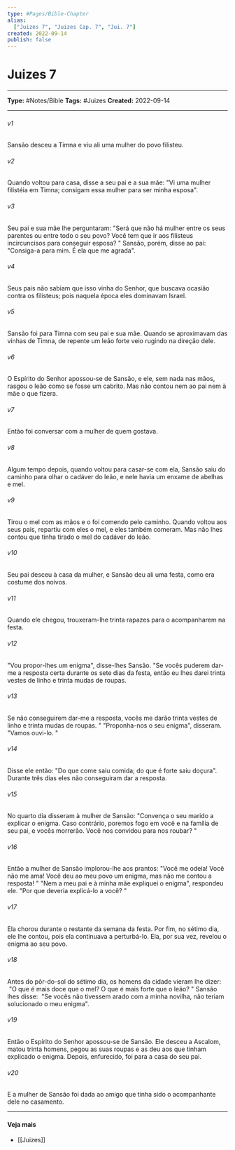 ```yaml
---
type: #Pages/Bible-Chapter
alias:
  ["Juizes 7", "Juizes Cap. 7", "Jui. 7"]
created: 2022-09-14
publish: false
---
```


# Juizes 7

---

**Type:** #Notes/Bible
**Tags:** #Juizes
**Created:** 2022-09-14

---

###### v1
Sansão desceu a Timna e viu ali uma mulher do povo filisteu.
###### v2
Quando voltou para casa, disse a seu pai e a sua mãe: "Vi uma mulher filistéia em Timna; consigam essa mulher para ser minha esposa".
###### v3
Seu pai e sua mãe lhe perguntaram: "Será que não há mulher entre os seus parentes ou entre todo o seu povo? Você tem que ir aos filisteus incircuncisos para conseguir esposa? " Sansão, porém, disse ao pai: "Consiga-a para mim. É ela que me agrada".
###### v4
Seus pais não sabiam que isso vinha do Senhor, que buscava ocasião contra os filisteus; pois naquela época eles dominavam Israel.
###### v5
Sansão foi para Timna com seu pai e sua mãe. Quando se aproximavam das vinhas de Timna, de repente um leão forte veio rugindo na direção dele.
###### v6
O Espírito do Senhor apossou-se de Sansão, e ele, sem nada nas mãos, rasgou o leão como se fosse um cabrito. Mas não contou nem ao pai nem à mãe o que fizera.
###### v7
Então foi conversar com a mulher de quem gostava.
###### v8
Algum tempo depois, quando voltou para casar-se com ela, Sansão saiu do caminho para olhar o cadáver do leão, e nele havia um enxame de abelhas e mel.
###### v9
Tirou o mel com as mãos e o foi comendo pelo caminho. Quando voltou aos seus pais, repartiu com eles o mel, e eles também comeram. Mas não lhes contou que tinha tirado o mel do cadáver do leão.
###### v10
Seu pai desceu à casa da mulher, e Sansão deu ali uma festa, como era costume dos noivos.
###### v11
Quando ele chegou, trouxeram-lhe trinta rapazes para o acompanharem na festa.
###### v12
"Vou propor-lhes um enigma", disse-lhes Sansão. "Se vocês puderem dar-me a resposta certa durante os sete dias da festa, então eu lhes darei trinta vestes de linho e trinta mudas de roupas.
###### v13
Se não conseguirem dar-me a resposta, vocês me darão trinta vestes de linho e trinta mudas de roupas. " "Proponha-nos o seu enigma", disseram. "Vamos ouvi-lo. "
###### v14
Disse ele então: "Do que come saiu comida; do que é forte saiu doçura". Durante três dias eles não conseguiram dar a resposta.
###### v15
No quarto dia disseram à mulher de Sansão: "Convença o seu marido a explicar o enigma. Caso contrário, poremos fogo em você e na família de seu pai, e vocês morrerão. Você nos convidou para nos roubar? "
###### v16
Então a mulher de Sansão implorou-lhe aos prantos: "Você me odeia! Você não me ama! Você deu ao meu povo um enigma, mas não me contou a resposta! " "Nem a meu pai e à minha mãe expliquei o enigma", respondeu ele. "Por que deveria explicá-lo a você? "
###### v17
Ela chorou durante o restante da semana da festa. Por fim, no sétimo dia, ele lhe contou, pois ela continuava a perturbá-lo. Ela, por sua vez, revelou o enigma ao seu povo.
###### v18
Antes do pôr-do-sol do sétimo dia, os homens da cidade vieram lhe dizer:  "O que é mais doce que o mel? O que é mais forte que o leão? " Sansão lhes disse:  "Se vocês não tivessem arado com a minha novilha, não teriam solucionado o meu enigma".
###### v19
Então o Espírito do Senhor apossou-se de Sansão. Ele desceu a Ascalom, matou trinta homens, pegou as suas roupas e as deu aos que tinham explicado o enigma. Depois, enfurecido, foi para a casa do seu pai.
###### v20
E a mulher de Sansão foi dada ao amigo que tinha sido o acompanhante dele no casamento.


---

#### Veja mais

- [[Juizes]]
